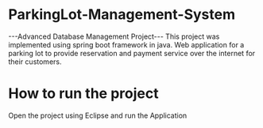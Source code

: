 # ParkingLot-Management-System
---Advanced Database Management Project---
This project was implemented using spring boot framework in java.
Web application for a parking lot to provide reservation and payment service over the internet for their customers.

# How to run the project
Open the project using Eclipse and run the Application
